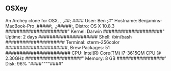 ## OSXey
An Archey clone for OSX.
                     ,
                  ,##;
                 ####              User: Ben
                ;#"                Hostname: Benjamins-MacBook-Pro
       ,#####;,   ,;#####;,        Distro: OS X 10.8.3
     ######################"       Kernel: Darwin
    #####################"         Uptime: 2 days
    #####################          Shell: /bin/bash
    #####################          Terminal: xterm-256color
    ######################,        Brew Packages: 51
     #######################       CPU: Intel(R) Core(TM) i7-3615QM CPU @ 2.30GHz
      ####################"        Memory: 8 GB
        #################'         Disk: 96%
         "####""""####"
